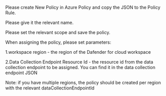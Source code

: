 Please create New Policy in Azure Policy and copy the JSON to the Policy Rule.

Please give it the relevant name. 

Please set the relevant scope and save the policy. 

When assigning the policy, please set parameters: 

1.workspace region - the region of the Dafender for cloud workspace 

2.Data Collection Endpoint Resource Id - the resource id from the data collection endpoint to be assigned. You can find it in the data collection endpoint JSON

Note: if you have multiple regions, the policy should be created per region with the relevant dataCollectionEndpointId
